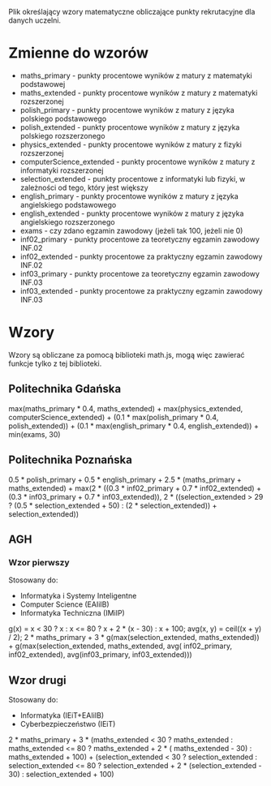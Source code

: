 Plik określający wzory matematyczne obliczające punkty rekrutacyjne dla danych uczelni.

# Zmienne do wzorów

- maths_primary - punkty procentowe wyników z matury z matematyki podstawowej
- maths_extended - punkty procentowe wyników z matury z matematyki rozszerzonej
- polish_primary - punkty procentowe wyników z matury z języka polskiego podstawowego
- polish_extended - punkty procentowe wyników z matury z języka polskiego rozszerzonego
- physics_extended - punkty procentowe wyników z matury z fizyki rozszerzonej
- computerScience_extended - punkty procentowe wyników z matury z informatyki rozszerzonej
- selection_extended - punkty procentowe z informatyki lub fizyki, w zależności od tego, który jest większy
- english_primary - punkty procentowe wyników z matury z języka angielskiego podstawowego
- english_extended - punkty procentowe wyników z matury z języka angielskiego rozszerzonego
- exams - czy zdano egzamin zawodowy (jeżeli tak 100, jeżeli nie 0)
- inf02_primary - punkty procentowe za teoretyczny egzamin zawodowy INF.02
- inf02_extended - punkty procentowe za praktyczny egzamin zawodowy INF.02
- inf03_primary - punkty procentowe za teoretyczny egzamin zawodowy INF.03
- inf03_extended - punkty procentowe za praktyczny egzamin zawodowy INF.03

# Wzory

Wzory są obliczane za pomocą biblioteki math.js, mogą więc zawierać funkcje tylko z tej biblioteki.

## Politechnika Gdańska

max(maths_primary * 0.4, maths_extended) + max(physics_extended, computerScience_extended) + (0.1 * max(polish_primary *
0.4, polish_extended)) + (0.1 * max(english_primary * 0.4, english_extended))  + min(exams, 30)

## Politechnika Poznańska

0.5 * polish_primary + 0.5 * english_primary + 2.5 * (maths_primary + maths_extended) + max(2 * ((0.3 * inf02_primary +
0.7 * inf02_extended) + (0.3 * inf03_primary + 0.7 * inf03_extended)), 2 * ((selection_extended > 29 ? (0.5 *
selection_extended + 50) :  (2 * selection_extended)) + selection_extended))

## AGH

### Wzor pierwszy

Stosowany do:

- Informatyka i Systemy Inteligentne
- Computer Science (EAIiIB)
- Informatyka Techniczna (IMiIP)

g(x) = x < 30 ? x : x <= 80 ? x + 2 * (x - 30) : x + 100;
avg(x, y) = ceil((x + y) / 2);
2 * maths_primary + 3 * g(max(selection_extended, maths_extended)) + g(max(selection_extended, maths_extended, avg(
inf02_primary, inf02_extended), avg(inf03_primary, inf03_extended)))

## Wzor drugi

Stosowany do:

- Informatyka (IEiT+EAIiIB)
- Cyberbezpieczeństwo (IEiT)

2 * maths_primary + 3 * (maths_extended < 30 ? maths_extended : maths_extended <= 80 ? maths_extended + 2 * (
maths_extended - 30) : maths_extended + 100) + (selection_extended < 30 ? selection_extended : selection_extended <=
80 ? selection_extended + 2 * (selection_extended - 30) : selection_extended + 100)